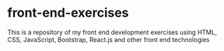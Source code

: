 # front-end-exercises

This is a repository of my front end development exercises using HTML, CSS, JavaScript, Bootstrap, React.js and other front end technologies
